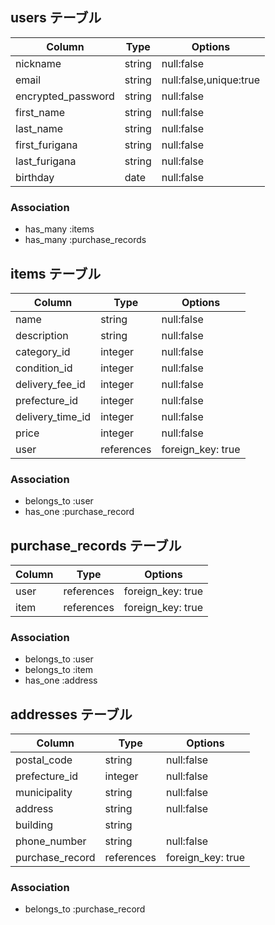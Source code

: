 ## users テーブル

|Column            |Type  |Options                |
|------------------|------|-----------------------|
|nickname          |string|null:false             |
|email             |string|null:false,unique:true |
|encrypted_password|string|null:false             |
|first_name        |string|null:false             |
|last_name         |string|null:false             |
|first_furigana    |string|null:false             |
|last_furigana     |string|null:false             |
|birthday          |date  |null:false             |

### Association
- has_many :items
- has_many :purchase_records

## items テーブル

|Column            |Type      |Options             |
|------------------|----------|--------------------|
|name              |string    |null:false          |
|description       |string    |null:false          |
|category_id       |integer   |null:false          |
|condition_id      |integer   |null:false          |
|delivery_fee_id   |integer   |null:false          |
|prefecture_id     |integer   |null:false          |
|delivery_time_id  |integer   |null:false          |
|price             |integer   |null:false          |
|user              |references|foreign_key: true   |              

### Association
- belongs_to :user
- has_one :purchase_record

## purchase_records テーブル

|Column   |Type      |Options          |
|---------|----------|-----------------|
|user     |references|foreign_key: true|  
|item     |references|foreign_key: true|               

### Association
- belongs_to :user
- belongs_to :item
- has_one :address

## addresses テーブル  

|Column         |Type      |Options          |
|---------------|----------|-----------------|
|postal_code    |string    |null:false       |
|prefecture_id  |integer   |null:false       |
|municipality   |string    |null:false       |
|address        |string    |null:false       |
|building       |string    |                 |
|phone_number   |string    |null:false       |
|purchase_record|references|foreign_key: true|

### Association
- belongs_to :purchase_record
